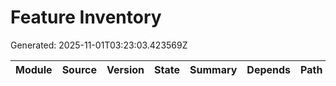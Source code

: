 # Feature Inventory
Generated: 2025-11-01T03:23:03.423569Z

| Module | Source | Version | State | Summary | Depends | Path |
|---|---|---|---|---|---|---|
